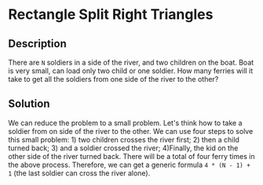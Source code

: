 # Rectangle Split Right Triangles

## Description

There are `N` soldiers in a side of the river, and two children on the boat. Boat is very small, can load only two child or one soldier. How many ferries will it take to get all the soldiers from one side of the river to the other?

## Solution

We can reduce the problem to a small problem. Let's think how to take a soldier from on side of the river to the other. We can use four steps to solve this small problem: 1) two children crosses the river first; 2) then a child turned back; 3) and a soldier crossed the river; 4)Finally, the kid on the other side of the river turned back. There will be a total of four ferry times in the above process. Therefore, we can get a generic formula `4 * (N - 1) + 1` (the last soldier can cross the river alone).
